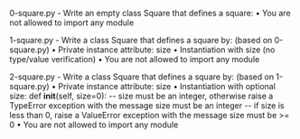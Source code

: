 0-square.py - Write an empty class Square that defines a square:
    • You are not allowed to import any module

1-square.py - Write a class Square that defines a square by: (based on 0-square.py)
    • Private instance attribute: size
    • Instantiation with size (no type/value verification)
    • You are not allowed to import any module

2-square.py - Write a class Square that defines a square by: (based on 1-square.py)
    • Private instance attribute: size
    • Instantiation with optional size: def __init__(self, size=0):
    -- size must be an integer, otherwise raise a TypeError exception with the message size must be an integer
    -- if size is less than 0, raise a ValueError exception with the message size must be >= 0
    • You are not allowed to import any module

